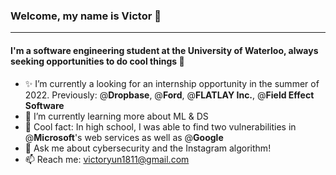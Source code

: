 ### Welcome, my name is Victor 👋
---

#### I'm a software engineering student at the University of Waterloo, always seeking opportunities to do cool things 📩

- ✨ I’m currently a looking for an internship opportunity in the summer of 2022. Previously: @**Dropbase**, @**Ford**, @**FLATLAY Inc.**, @**Field Effect Software**
- 🌱 I’m currently learning more about ML & DS
- 🔅 Cool fact: In high school, I was able to find two vulnerabilities in @**Microsoft**'s web services as well as @**Google**
- 💬 Ask me about cybersecurity and the Instagram algorithm!
- 📫 Reach me: victoryun1811@gmail.com



